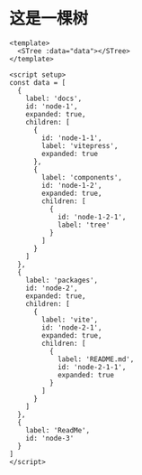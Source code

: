 # 这是一棵树

```vue
<template>
  <STree :data="data"></STree>
</template>

<script setup>
const data = [
  {
    label: 'docs',
    id: 'node-1',
    expanded: true,
    children: [
      {
        id: 'node-1-1',
        label: 'vitepress',
        expanded: true
      },
      {
        label: 'components',
        id: 'node-1-2',
        expanded: true,
        children: [
          {
            id: 'node-1-2-1',
            label: 'tree'
          }
        ]
      }
    ]
  },
  {
    label: 'packages',
    id: 'node-2',
    expanded: true,
    children: [
      {
        label: 'vite',
        id: 'node-2-1',
        expanded: true,
        children: [
          {
            label: 'README.md',
            id: 'node-2-1-1',
            expanded: true
          }
        ]
      }
    ]
  },
  {
    label: 'ReadMe',
    id: 'node-3'
  }
]
</script>
```

<!-- <STree :data="data" checkable></STree> -->

<!-- <script setup> -->
<!--
// import {ref} from 'vue'
// const data=ref([
// {
// label:'docs',
// id:'node-1',
// expanded:true,
// checked:true,
// children:[
// {
// id:'node-1-1',
// label:'vitepress',
// expanded:true
// },
// {
// label:'components',
// id:'node-1-2',
// expanded:true,
// children:[
// {
// id:'node-1-2-1',
// label:'tree'
// }
// ]
// }
// ]
// },
// {
// label:'packages',
// id:'node-2',
// expanded:true,
// children:[
// {
// label:'vite',
// id:'node-2-1',
// expanded:true,
// children:[
// {
// label:'README.md',
// id:'node-2-1-1',
// expanded:true,
// }
// ]
// },
// ]
// },
// {
// label:'ReadMe',
// id:'node-3',
// }

// ]) -->

<!-- </script> -->

<!-- <STree :data="data" checkable operable>
  <template v-slot:content="treeNode">
     <span>{{treeNode.label}}</span>
  </template>
</STree>

<script setup>
import {ref} from 'vue'
const data=ref(
[
  {
      label:'docs',
      id:'node-1',
      expanded:true,
      children:[
        {
            id:'node-1-1',
            label:'vitepress',
            expanded:true
        },
        {
            label:'components',
            id:'node-1-2',
            expanded:true,
            children:[
                {
                    id:'node-1-2-1',
                    label:'tree'
                }
            ]
        }
      ]
  },
  {
      label:'packages',
      id:'node-2',
      expanded:true,
      children:[
          {
              label:'vite',
              id:'node-2-1',
              expanded:true,
              children:[
                  {
                      label:'README.md',
                      id:'node-2-1-1',
                      expanded:true,
                  }
              ]
          },
      ]
  },
  {
      label:'ReadMe',
      id:'node-3',
      expanded:true
  }
]
)
</script> -->

<!-- <STree :data="data" @lazy-load="lazyLoad">
</STree>

<script setup>
import {ref} from 'vue'


   
const data=ref([
  {
  id:'node-1',
  label:'node-1',
  children:[
    {
      id:'node-1-1',
      label:'node1-1-dynamicloading',
      isLeaf:false,
    },
    {
      id:'node1-2',
      label:'node1-2',
    },
  ],
  },
  {
    id:'node-2',
    label:'node2-dynamicloading',
    isLeaf:false
  },
]);

const lazyLoad = (node, cb) => {
  setTimeout(() => {
    const data=[
      {
        label:'lazy node 1',
        id:'lazy node 1',
        expanded:true,
        children:[
          {
            id:'lazy node 1-1',
            label:'lazy node 1-1'
          },
          {
            id:'lazy node 1-2',
            label:'lazy node 1-2'
          }
        ]
      }
    ];

    cb({
      treeItems:data,
      node,
    }
      
)

  },1000)
}
</script> -->



<STree :data="data" :dragdrop="true">
</STree>



<script setup>
import {ref} from 'vue'
   
const data=ref(
[
  {
      label:'docs',
      id:'node-1',
      expanded:true,
      children:[
        {
            id:'node-1-1',
            label:'vitepress',
            expanded:true
        },
        {
            label:'components',
            id:'node-1-2',
            expanded:true,
            children:[
                {
                    id:'node-1-2-1',
                    label:'tree'
                }
            ]
        }
      ]
  },
  {
      label:'packages',
      id:'node-2',
      expanded:true,
      children:[
          {
              label:'vite',
              id:'node-2-1',
              expanded:true,
              children:[
                  {
                      label:'README.md',
                      id:'node-2-1-1',
                      expanded:true,
                  }
              ]
          },
      ]
  },
  {
      label:'ReadMe',
      id:'node-3',
      expanded:true
  }
]
)

</script>
